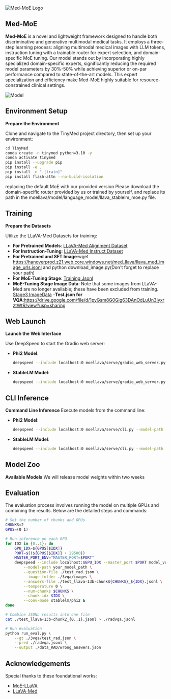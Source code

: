 ![Med-MoE Logo](https://github.com/jiangsongtao/TinyMed/assets/43131870/4d0e388e-de8b-4fad-a0de-6962c5fe19b8)

## Med-MoE

**Med-MoE** is a novel and lightweight framework designed to handle both discriminative and generative multimodal medical tasks. It employs a three-step learning process: aligning multimodal medical images with LLM tokens, instruction tuning with a trainable router for expert selection, and domain-specific MoE tuning. Our model stands out by incorporating highly specialized domain-specific experts, significantly reducing the required model parameters by 30%-50% while achieving superior or on-par performance compared to state-of-the-art models. This expert specialization and efficiency make Med-MoE highly suitable for resource-constrained clinical settings.

![Model](https://github.com/jiangsongtao/TinyMed/assets/43131870/4172a45c-ed63-43c8-a593-a5925e6b595f)

## Environment Setup

**Prepare the Environment**

   Clone and navigate to the TinyMed project directory, then set up your environment:
   ```bash
   cd TinyMed
   conda create -n tinymed python=3.10 -y
   conda activate tinymed
   pip install --upgrade pip
   pip install -e .
   pip install -e ".[train]"
   pip install flash-attn --no-build-isolation
   ```
replacing the default MoE with our provided version
Please download the domain-specific router provided by us or trained by yourself, and replace its path in the moellava/model/language_model/llava_stablelm_moe.py file.

## Training

**Prepare the Datasets**

   Utilize the LLaVA-Med Datasets for training:
   - **For Pretrained Models**: [LLaVA-Med Alignment Dataset](https://drive.google.com/file/d/1cV_Y30VbMI9R9KcuBd_EiK738kDwcxxA/view?usp=sharing)
   - **For Instruction-Tuning**: [LLaVA-Med Instruct Dataset](https://drive.google.com/file/d/1Dzop-vqsSuieuXFOZHxbkHIfLR9lePa-/view?usp=drive_link)
   - **For Pretrained and SFT Image**:wget https://hanoverprod.z21.web.core.windows.net/med_llava/llava_med_image_urls.jsonl and python download_image.py(Don't forget to replace your path)
   - **For MoE-Tuning Stage**: [Training Jsonl](https://drive.google.com/file/d/1mf3lyW7CbfCowGC58gXsam-3dPwIenbJ/view?usp=sharing)
   - **MoE-Tuning Stage Image Data**: Note that some images from LLaVA-Med are no longer available; these have been excluded from training. [Stage3 ImageData](https://drive.google.com/file/d/1l9hnxa2Y3D8rhNLldtCQ0vGPhsiWH_Su/view?usp=sharing)
   -**Test.json for VQA**:https://drive.google.com/file/d/1pyGsm8G0Gig63DAnOdLuUn3IyxrztWtR/view?usp=sharing
## Web Launch

**Launch the Web Interface**

   Use DeepSpeed to start the Gradio web server:
   - **Phi2 Model**:
     ```bash
     deepspeed --include localhost:0 moellava/serve/gradio_web_server.py --model-path "./MedMoE-phi2"
     ```
   - **StableLM Model**:
     ```bash
     deepspeed --include localhost:0 moellava/serve/gradio_web_server.py --model-path "./MedMoE-stablelm-1.6b"
     ```

## CLI Inference

 **Command Line Inference**
   Execute models from the command line:
   - **Phi2 Model**:
     ```bash
     deepspeed --include localhost:0 moellava/serve/cli.py --model-path "./MedMoE-phi2" --image-file "image.jpg"
     ```
   - **StableLM Model**:
     ```bash
     deepspeed --include localhost:0 moellava/serve/cli.py --model-path "./MedMoE-stablelm-1.6b" --image-file "image.jpg"
     ```

## Model Zoo

**Available Models**
   We will release model weights within two weeks


## Evaluation

The evaluation process involves running the model on multiple GPUs and combining the results. Below are the detailed steps and commands:

```bash
# Set the number of chunks and GPUs
CHUNKS=2
GPUS=(0 1)

# Run inference on each GPU
for IDX in {0..1}; do
    GPU_IDX=${GPUS[$IDX]}
    PORT=$((${GPUS[$IDX]} + 29500))
    MASTER_PORT_ENV="MASTER_PORT=$PORT"
    deepspeed --include localhost:$GPU_IDX --master_port $PORT model_vqa_med.py \
        --model-path your_model_path \
        --question-file ./test_rad.json \
        --image-folder ./3vqa/images \
        --answers-file ./test_llava-13b-chunk${CHUNKS}_${IDX}.jsonl \
        --temperature 0 \
        --num-chunks $CHUNKS \
        --chunk-idx $IDX \
        --conv-mode stablelm/phi2 &
done

# Combine JSONL results into one file
cat ./test_llava-13b-chunk2_{0..1}.jsonl > ./radvqa.jsonl

# Run evaluation
python run_eval.py \
    --gt ./3vqa/test_rad.json \
    --pred ./radvqa.jsonl \
    --output ./data_RAD/wrong_answers.json
```

## Acknowledgements

Special thanks to these foundational works:
- [MoE-LLaVA](https://github.com/PKU-YuanGroup/MoE-LLaVA)
- [LLaVA-Med](https://github.com/microsoft/LLaVA-Med)
```
